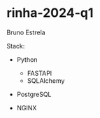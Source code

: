 # rinha-2024-q1

Bruno Estrela

Stack:
- Python

    - FASTAPI
    - SQLAlchemy

- PostgreSQL
- NGINX